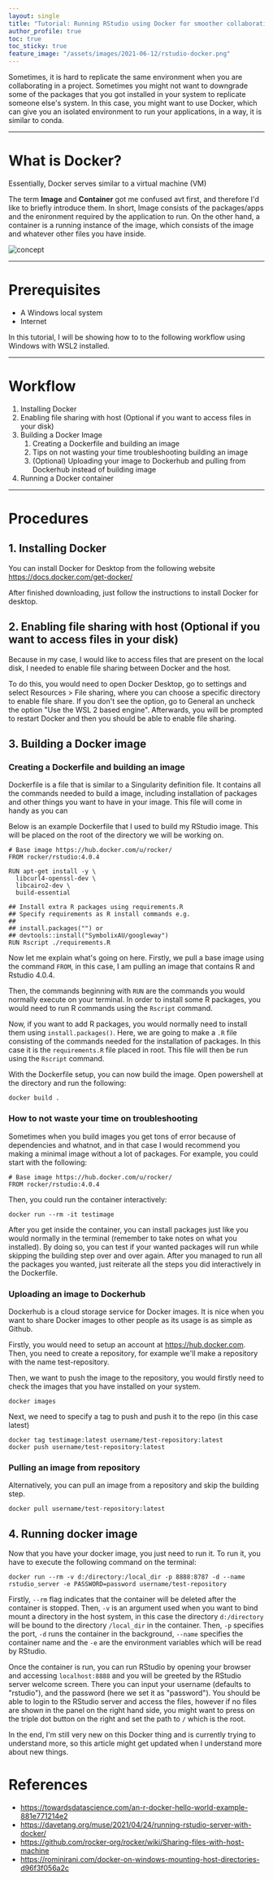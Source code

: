 ```yaml
---
layout: single
title: "Tutorial: Running RStudio using Docker for smoother collaboration"
author_profile: true
toc: true
toc_sticky: true
feature_image: "/assets/images/2021-06-12/rstudio-docker.png"
---
```


Sometimes, it is hard to replicate the same environment when you are collaborating in a project. Sometimes you might not want to downgrade some of the packages that you got installed in your system to replicate someone else's system. In this case, you might want to use Docker, which can give you an isolated environment to run your applications, in a way, it is similar to conda.

---

# What is Docker?

Essentially, Docker serves similar to a virtual machine (VM)

The term **Image** and **Container** got me confused avt first, and therefore I'd like to briefly introduce them. In short, Image consists of the packages/apps and the enironment required by the application to run. On the other hand, a container is a running instance of the image, which consists of the image and whatever other files you have inside.

![concept](/assets/images/2021-06-12/rstudio-docker.png)

---

# Prerequisites

- A Windows local system
- Internet

In this tutorial, I will be showing how to to the following workflow using Windows with WSL2 installed.

---

# Workflow

1. Installing Docker
2. Enabling file sharing with host (Optional if you want to access files in your disk)
3. Building a Docker Image
   1. Creating a Dockerfile and building an image
   2. Tips on not wasting your time troubleshooting building an image
   3. (Optional) Uploading your image to Dockerhub and pulling from Dockerhub instead of building image
4. Running a Docker container

---

# Procedures

## 1. Installing Docker
You can install Docker for Desktop from the following website
<https://docs.docker.com/get-docker/>

After finished downloading, just follow the instructions to install Docker for desktop.


## 2. Enabling file sharing with host (Optional if you want to access files in your disk)

Because in my case, I would like to access files that are present on the local disk, I needed to enable file sharing between Docker and the host.

To do this, you would need to open Docker Desktop, go to settings and select Resources > File sharing, where you can choose a specific directory to enable file share. If you don't see the option, go to General an uncheck the option "Use the WSL 2 based engine". Afterwards, you will be prompted to restart Docker and then you should be able to enable file sharing.


## 3. Building a Docker image


### Creating a Dockerfile and building an image

Dockerfile is a file that is similar to a Singularity definition file. It contains all the commands needed to build a image, including installation of packages and other things you want to have in your image. This file will come in handy as you can 

Below is an example Dockerfile that I used to build my RStudio image. This will be placed on the root of the directory we will be working on.

```shell
# Base image https://hub.docker.com/u/rocker/
FROM rocker/rstudio:4.0.4

RUN apt-get install -y \
  libcurl4-openssl-dev \
  libcairo2-dev \
  build-essential

## Install extra R packages using requirements.R
## Specify requirements as R install commands e.g.
## 
## install.packages("") or
## devtools::install("SymbolixAU/googleway")
RUN Rscript ./requirements.R

```

Now let me explain what's going on here. Firstly, we pull a base image using the command `FROM`, in this case, I am pulling an image that contains R and Rstudio 4.0.4. 

Then, the commands beginning with `RUN` are the commands you would normally execute on your terminal. In order to install some R packages, you would need to run R commands using the `Rscript` command.

Now, if you want to add R packages, you would normally need to install them using `install.packages()`. Here, we are going to make a `.R` file consisting of the commands needed for the installation of packages. In this case it is the `requirements.R` file placed in root. This file will then be run using the `Rscript` command.

With the Dockerfile setup, you can now build the image. Open powershell at the directory and run the following:

```shell
docker build .
```



### How to not waste your time on troubleshooting

Sometimes when you build images you get tons of error because of dependencies and whatnot, and in that case I would recommend you making a minimal image without a lot of packages. For example, you could start with the following:

```shell
# Base image https://hub.docker.com/u/rocker/
FROM rocker/rstudio:4.0.4
```

Then, you could run the container interactively:
```shell
docker run --rm -it testimage
```

After you get inside the container, you can install packages just like you would normally in the terminal (remember to take notes on what you installed). By doing so, you can test if your wanted packages will run while skipping the building step over and over again. After you managed to run all the packages you wanted, just reiterate all the steps you did interactively in the Dockerfile.


### Uploading an image to Dockerhub

Dockerhub is a cloud storage service for Docker images. It is nice when you want to share Docker images to other people as its usage is as simple as Github.

Firstly, you would need to setup an account at <https://hub.docker.com>. Then, you need to create a repository, for example we'll make a repository with the name test-repository.

Then, we want to push the image to the repository, you would firstly need to check the images that you have installed on your system.

```shell
docker images
```

Next, we need to specify a tag to push and push it to the repo (in this case latest)

```shell
docker tag testimage:latest username/test-repository:latest
docker push username/test-repository:latest
```

### Pulling an image from repository
Alternatively, you can pull an image from a repository and skip the building step. 

```shell
docker pull username/test-repository:latest
```

## 4. Running docker image

Now that you have your docker image, you just need to run it. To run it, you have to execute the following command on the terminal:

```shell
docker run --rm -v d:/directory:/local_dir -p 8888:8787 -d --name rstudio_server -e PASSWORD=password username/test-repository
```

Firstly, `--rm` flag indicates that the container will be deleted after the container is stopped. Then, `-v` is an argument used when you want to bind mount a directory in the host system, in this case the directory `d:/directory` will be bound to the directory `/local_dir` in the container. Then, `-p` specifies the port, `-d` runs the container in the background, `--name` specifies the container name and the `-e` are the environment variables which will be read by RStudio.

Once the container is run, you can run RStudio by opening your browser and accessing `localhost:8888` and you will be greeted by the RStudio server welcome screen. There you can input your username (defaults to "rstudio"), and the password (here we set it as "password"). You should be able to login to the RStudio server and access the files, however if no files are shown in the panel on the right hand side, you might want to press on the triple dot button on the right and set the path to `/` which is the root.


In the end, I'm still very new on this Docker thing and is currently trying to understand more, so this article might get updated when I understand more about new things.

# References

- <https://towardsdatascience.com/an-r-docker-hello-world-example-881e771214e2>
- <https://davetang.org/muse/2021/04/24/running-rstudio-server-with-docker/>
- <https://github.com/rocker-org/rocker/wiki/Sharing-files-with-host-machine>
- <https://rominirani.com/docker-on-windows-mounting-host-directories-d96f3f056a2c>
